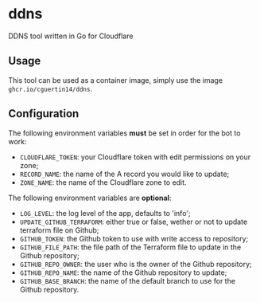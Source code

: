 # ddns

DDNS tool written in Go for Cloudflare

## Usage

This tool can be used as a container image, simply use the image `ghcr.io/cguertin14/ddns`.

## Configuration

The following environment variables **must** be set in order for the bot to work:

* `CLOUDFLARE_TOKEN`: your Cloudflare token with edit permissions on your zone;
* `RECORD_NAME`: the name of the A record you would like to update;
* `ZONE_NAME`: the name of the Cloudflare zone to edit.

The following environment variables are **optional**:

* `LOG_LEVEL`: the log level of the app, defaults to 'info';
* `UPDATE_GITHUB_TERRAFORM`: either true or false, wether or not to update terraform file on Github;
* `GITHUB_TOKEN`: the Github token to use with write access to repository;
* `GITHUB_FILE_PATH`: the file path of the Terraform file to update in the Github repository;
* `GITHUB_REPO_OWNER`: the user who is the owner of the Github repository;
* `GITHUB_REPO_NAME`: the name of the Github repository to update;
* `GITHUB_BASE_BRANCH`: the name of the default branch to use for the Github repository.